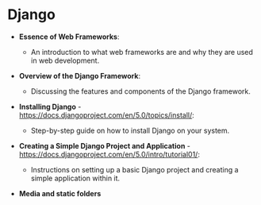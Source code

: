 # Django

- **Essence of Web Frameworks**:
  - An introduction to what web frameworks are and why they are used in web development.

- **Overview of the Django Framework**:
  - Discussing the features and components of the Django framework.

- **Installing Django** - https://docs.djangoproject.com/en/5.0/topics/install/:
  - Step-by-step guide on how to install Django on your system.

- **Creating a Simple Django Project and Application** - https://docs.djangoproject.com/en/5.0/intro/tutorial01/:
  - Instructions on setting up a basic Django project and creating a simple application within it.

- **Media and static folders**
